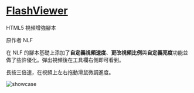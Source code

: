 # [FlashViewer](https://hoothin.github.io/UserScripts/FlashViewer-HTML5%20Video/flashViewer.user.js)
HTML5 視頻增強腳本

原作者 NLF

在 NLF 的腳本基礎上添加了**自定義視頻速度**、**更改視頻比例**與**自定義亮度**功能並做了些許優化。彈出視頻後在工具欄右側即可看到。

長按三倍速，在視頻上左右拖動滑鼠微調進度。

![showcase](showcase.jpg)
